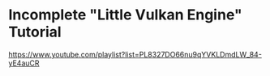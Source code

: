 # Incomplete "Little Vulkan Engine" Tutorial

https://www.youtube.com/playlist?list=PL8327DO66nu9qYVKLDmdLW_84-yE4auCR
